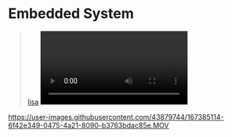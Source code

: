 # Embedded System

>[lisa](https://youtube.com/shorts/YMpq7hRQRWs)
![label](媒體1.MOV)

https://user-images.githubusercontent.com/43879744/167385114-6f42e349-0475-4a21-8090-b3763bdac85e.MOV

